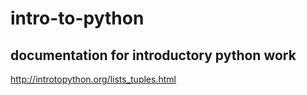 # intro-to-python
## documentation for introductory python work
http://introtopython.org/lists_tuples.html
